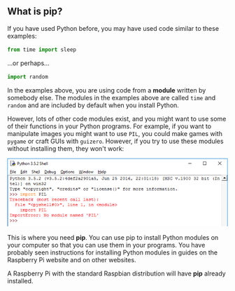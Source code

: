 ## What is pip?

If you have used Python before, you may have used code similar to these examples:

```python
from time import sleep
```

...or perhaps...

```python
import random
```

In the examples above, you are using code from a **module** written by somebody else. The modules in the examples above are called `time` and `random` and are included by default when you install Python.

However, lots of other code modules exist, and you might want to use some of their functions in your Python programs. For example, if you want to manipulate images you might want to use `PIL`, you could make games with `pygame` or craft GUIs with `guizero`. However, if you try to use these modules without installing them, they won't work:

![PIL not working](images/pil-doesnt-work.png)

This is where you need **pip**. You can use pip to install Python modules on your computer so that you can use them in your programs. You have probably seen instructions for installing Python modules in guides on the Raspberry Pi website and on other websites. 

A Raspberry Pi with the standard Raspbian distribution will have **pip** already installed.

